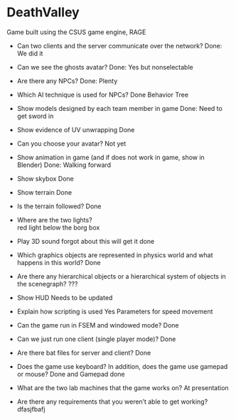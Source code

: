 # DeathValley
Game built using the CSUS game engine, RAGE

- Can two clients and the server communicate over the network?
  Done: We did it
  
- Can we see the ghosts avatar? 
  Done: Yes but nonselectable
  
- Are there any NPCs?
  Done: Plenty
  
- Which AI technique is used for NPCs?
  Done Behavior Tree
  
- Show models designed by each team member in game
  Done: Need to get sword in
  
- Show evidence of UV unwrapping
  Done 
  
- Can you choose your avatar?
  Not yet

- Show animation in game (and if does not work in game, show in Blender)
  Done: Walking forward
  
- Show skybox
  Done
  
- Show terrain
  Done
  
- Is the terrain followed?
  Done
  
- Where are the two lights?  
  red light below the borg box
  
- Play 3D sound
  forgot about this will get it done
  
- Which graphics objects are represented in physics world and what happens in this world? 
  Done
  
- Are there any hierarchical objects or a hierarchical system of objects in the scenegraph?
  ???
  
- Show HUD
  Needs to be updated
  
- Explain how scripting is used
  Yes Parameters for speed movement
  
- Can the game run in FSEM and windowed mode?
  Done
  
- Can we just run one client (single player mode)? 
  Done
  
- Are there bat files for server and client?
  Done
  
- Does the game use keyboard? In addition, does the game use gamepad or mouse?
  Done and Gamepad done
  
- What are the two lab machines that the game works on?
  At presentation
  
- Are there any requirements that you weren’t able to get working?
  dfasjfbafj
